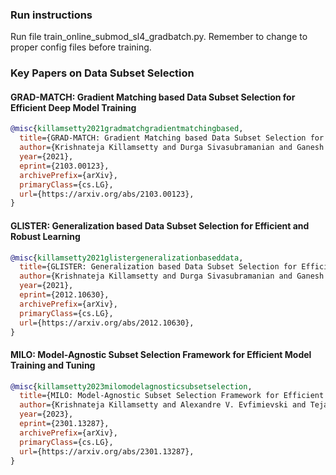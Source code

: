 ### Run instructions
Run file train_online_submod_sl4_gradbatch.py. 
Remember to change to proper config files before training.

### Key Papers on Data Subset Selection

#### GRAD-MATCH: Gradient Matching based Data Subset Selection for Efficient Deep Model Training

```bibtex
@misc{killamsetty2021gradmatchgradientmatchingbased,
  title={GRAD-MATCH: Gradient Matching based Data Subset Selection for Efficient Deep Model Training},
  author={Krishnateja Killamsetty and Durga Sivasubramanian and Ganesh Ramakrishnan and Abir De and Rishabh Iyer},
  year={2021},
  eprint={2103.00123},
  archivePrefix={arXiv},
  primaryClass={cs.LG},
  url={https://arxiv.org/abs/2103.00123},
}
```

#### GLISTER: Generalization based Data Subset Selection for Efficient and Robust Learning

```bibtex
@misc{killamsetty2021glistergeneralizationbaseddata,
  title={GLISTER: Generalization based Data Subset Selection for Efficient and Robust Learning},
  author={Krishnateja Killamsetty and Durga Sivasubramanian and Ganesh Ramakrishnan and Rishabh Iyer},
  year={2021},
  eprint={2012.10630},
  archivePrefix={arXiv},
  primaryClass={cs.LG},
  url={https://arxiv.org/abs/2012.10630},
}
```

#### MILO: Model-Agnostic Subset Selection Framework for Efficient Model Training and Tuning

```bibtex
@misc{killamsetty2023milomodelagnosticsubsetselection,
  title={MILO: Model-Agnostic Subset Selection Framework for Efficient Model Training and Tuning},
  author={Krishnateja Killamsetty and Alexandre V. Evfimievski and Tejaswini Pedapati and Kiran Kate and Lucian Popa and Rishabh Iyer},
  year={2023},
  eprint={2301.13287},
  archivePrefix={arXiv},
  primaryClass={cs.LG},
  url={https://arxiv.org/abs/2301.13287},
}
```
